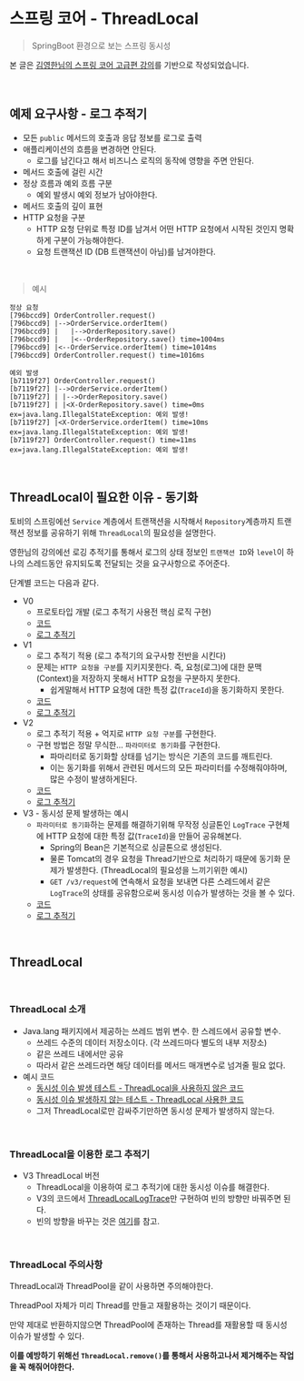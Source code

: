 # 스프링 코어 - ThreadLocal
> SpringBoot 환경으로 보는 스프링 동시성

본 글은 [김영한님의 스프링 코어 고급편 강의]()를 기반으로 작성되었습니다.

<br>

## 예제 요구사항 - 로그 추적기
* 모든 `public` 메서드의 호출과 응답 정보를 로그로 출력
* 애플리케이션의 흐름을 변경하면 안된다.
  * 로그를 남긴다고 해서 비즈니스 로직의 동작에 영향을 주면 안된다.
* 메서드 호출에 걸린 시간
* 정상 흐름과 예외 흐름 구분
  * 예외 발생시 예외 정보가 남아야한다.
* 메서드 호출의 깊이 표현
* HTTP 요청을 구분
  * HTTP 요청 단위로 특정 ID를 남겨서 어떤 HTTP 요청에서 시작된 것인지 명확하게 구분이 가능해야한다.
  * 요청 트랜잭션 ID (DB 트랜잭션이 아님)를 남겨야한다.

<br>

> 예시

```shell
정상 요청
[796bccd9] OrderController.request()
[796bccd9] |-->OrderService.orderItem()
[796bccd9] |   |-->OrderRepository.save()
[796bccd9] |   |<--OrderRepository.save() time=1004ms
[796bccd9] |<--OrderService.orderItem() time=1014ms
[796bccd9] OrderController.request() time=1016ms

예외 발생
[b7119f27] OrderController.request()
[b7119f27] |-->OrderService.orderItem()
[b7119f27] | |-->OrderRepository.save() 
[b7119f27] | |<X-OrderRepository.save() time=0ms ex=java.lang.IllegalStateException: 예외 발생! 
[b7119f27] |<X-OrderService.orderItem() time=10ms ex=java.lang.IllegalStateException: 예외 발생! 
[b7119f27] OrderController.request() time=11ms ex=java.lang.IllegalStateException: 예외 발생!
```

<br>

## ThreadLocal이 필요한 이유 - 동기화
토비의 스프링에선 `Service` 계층에서 트랜잭션을 시작해서 `Repository`계층까지 트랜잭션 정보를 공유하기 위해 `ThreadLocal`의 필요성을 설명한다.

영한님의 강의에선 로깅 추적기를 통해서 로그의 상태 정보인 `트랜잭션 ID`와 `level`이 하나의 스레드동안 유지되도록 전달되는 것을 요구사항으로 주어준다.

단계별 코드는 다음과 같다.

- V0
  - 프로토타입 개발 (로그 추적기 사용전 핵심 로직 구현)
  - [코드](./src/main/java/com/binghe/springcorethreadlocal/app/v0)
  - [로그 추적기](./src/main/java/com/binghe/springcorethreadlocal/trace/hellotrace/HelloTraceV1.java)
- V1
  - 로그 추적기 적용 (로그 추적기의 요구사항 전반을 시킨다)
  - 문제는 `HTTP 요청을 구분`를 지키지못한다. 즉, 요청(로그)에 대한 문맥 (Context)을 저장하지 못해서 HTTP 요청을 구분하지 못한다.
    - 쉽게말해서 HTTP 요청에 대한 특정 값(`TraceId`)을 동기화하지 못한다.
  - [코드](./src/main/java/com/binghe/springcorethreadlocal/app/v1)
  - [로그 추적기](./src/main/java/com/binghe/springcorethreadlocal/trace/hellotrace/HelloTraceV1.java)
- V2
  - 로그 추적기 적용 + 억지로 `HTTP 요청 구분`를 구현한다.
  - 구현 방법은 정말 무식한... `파라미터로 동기화`를 구현한다.
    - 파마리터로 동기화할 상태를 넘기는 방식은 기존의 코드를 깨트린다.
    - 이는 동기화를 위해서 관련된 메서드의 모든 파라미터를 수정해줘야하며, 많은 수정이 발생하게된다.
  - [코드](./src/main/java/com/binghe/springcorethreadlocal/app/v2)
  - [로그 추적기](./src/main/java/com/binghe/springcorethreadlocal/trace/hellotrace/HelloTraceV2.java)
- V3 - 동시성 문제 발생하는 예시
  - `파라미터로 동기화`하는 문제를 해결하기위해 무작정 싱글톤인 `LogTrace` 구현체에 HTTP 요청에 대한 특정 값(`TraceId`)을 만들어 공유해본다.
    - Spring의 Bean은 기본적으로 싱글톤으로 생성된다.
    - 물론 Tomcat의 경우 요청을 Thread기반으로 처리하기 때문에 동기화 문제가 발생한다. (ThreadLocal의 필요성을 느끼기위한 예시)
    - `GET /v3/request`에 연속해서 요청을 보내면 다른 스레드에서 같은 `LogTrace`의 상태를 공유함으로써 동시성 이슈가 발생하는 것을 볼 수 있다.
  - [코드](./src/main/java/com/binghe/springcorethreadlocal/app/v3)
  - [로그 추적기](./src/main/java/com/binghe/springcorethreadlocal/trace/logtrace/FieldLogTrace.java)

<br>

## ThreadLocal

<br>

### ThreadLocal 소개
* Java.lang 패키지에서 제공하는 쓰레드 범위 변수. 한 스레드에서 공유할 변수.
  * 쓰레드 수준의 데이터 저장소이다. (각 쓰레드마다 별도의 내부 저장소)
  * 같은 쓰레드 내에서만 공유
  * 따라서 같은 쓰레드라면 해당 데이터를 메서드 매개변수로 넘겨줄 필요 없다.
* 예시 코드
  * [동시성 이슈 발생 테스트 - ThreadLocal을 사용하지 않은 코드](./src/test/java/com/binghe/springcorethreadlocal/trace/threadlocal/code/FieldService.java)
  * [동시성 이슈 발생하지 않는 테스트 - ThreadLocal 사용한 코드](./src/test/java/com/binghe/springcorethreadlocal/trace/threadlocal/code/ThreadLocalFieldService.java)
  * 그저 ThreadLocal로만 감싸주기만하면 동시성 문제가 발생하지 않는다.

<br>

### ThreadLocal을 이용한 로그 추적기
- V3 ThreadLocal 버전
  - ThreadLocal을 이용하여 로그 추적기에 대한 동시성 이슈를 해결한다.
  - V3의 코드에서 [ThreadLocalLogTrace](./src/main/java/com/binghe/springcorethreadlocal/trace/logtrace/ThreadLocalLogTrace.java)만 구현하여 빈의 방향만 바꿔주면 된다.
  - 빈의 방향을 바꾸는 것은 [여기](./src/main/java/com/binghe/springcorethreadlocal/SpringCoreThreadlocalApplication.java)를 참고.

<br>

### ThreadLocal 주의사항
ThreadLocal과 ThreadPool을 같이 사용하면 주의해야한다.

ThreadPool 자체가 미리 Thread를 만들고 재활용하는 것이기 때문이다. 

만약 제대로 반환하지않으면 ThreadPool에 존재하는 Thread를 재활용할 때 동시성 이슈가 발생할 수 있다.

**이를 예방하기 위해선 `ThreadLocal.remove()`를 통해서 사용하고나서 제거해주는 작업을 꼭 해줘어야한다.**

